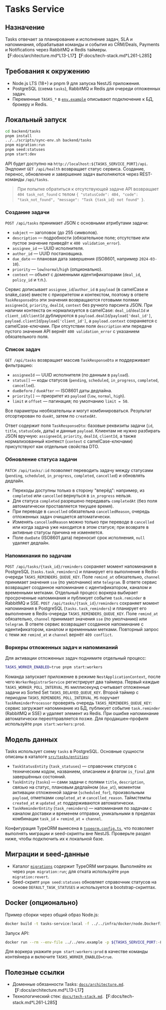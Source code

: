 # Tasks Service

## Назначение
Tasks отвечает за планирование и исполнение задач, SLA и напоминания, обрабатывая команды и события из CRM/Deals, Payments и Notifications через RabbitMQ и Redis таймеры.【F:docs/architecture.md†L13-L17】【F:docs/tech-stack.md†L261-L285】

## Требования к окружению
- Node.js LTS (18+) и pnpm 9 для запуска NestJS приложения.
- PostgreSQL (схема `tasks`), RabbitMQ и Redis для очереди отложенных задач.
- Переменные `TASKS_*` в [`env.example`](../../env.example) описывают подключение к БД, брокеру и Redis.

## Локальный запуск
```bash
cd backend/tasks
pnpm install
../../scripts/sync-env.sh backend/tasks
pnpm migration:run
pnpm seed:statuses
pnpm start:dev
```

API будет доступно на `http://localhost:${TASKS_SERVICE_PORT}/api`. Эндпоинт `GET /api/health` возвращает статус сервиса. Создание, перенос, обновление и завершение задач выполняются через REST-команды `/api/tasks`.

> При попытке обратиться к отсутствующей задаче API возвращает `404 task_not_found` с телом
> `{ "statusCode": 404, "code": "task_not_found", "message": "Task {task_id} not found" }`.

### Создание задачи
`POST /api/tasks` принимает JSON с основными атрибутами задачи:

- `subject` — заголовок (до 255 символов).
- `description` — подробности (обязательное поле; отсутствие или пустое значение приведёт к `400 validation_error`).
- `assignee_id` — UUID исполнителя.
- `author_id` — UUID постановщика.
- `due_date` — плановая дата завершения (ISO8601, например `2024-03-10`).
- `priority` — `low`/`normal`/`high` (опционально).
- `context` — объект с доменными идентификаторами (`deal_id`, `policy_id` и т.п.).

Сервис дописывает `assignee_id`/`author_id` в `payload` (в camelCase и snake_case) вместе с приоритетом и контекстом, поэтому
в ответе `TaskResponseDto` эти значения возвращаются готовыми полями `assigneeId`, `priority`, `dealId`, `context` без ручного
парсинга JSON. При наличии контекста он нормализуется в camelCase: `deal_id`/`dealId` и `client_id`/`clientId` дублируются в
`payload.dealId`/`payload['deal_id']`, `payload.clientId`/`payload['client_id']`, а `payload.context` сохраняется с camelCase-ключами. При отсутствии поля `description` или передаче пустого значения API вернёт `400 validation_error` с указанием обязательного поля.

### Список задач
`GET /api/tasks` возвращает массив `TaskResponseDto` и поддерживает фильтрацию:

- `assigneeId` — UUID исполнителя (по данным в `payload`).
- `status[]` — коды статусов (`pending`, `scheduled`, `in_progress`, `completed`, `cancelled`).
- `dueBefore` / `dueAfter` — ISO8601 даты дедлайна.
- `priority[]` — приоритет из `payload` (`low`, `normal`, `high`).
- `limit` и `offset` — пагинация; по умолчанию `limit = 50`.

Все параметры необязательны и могут комбинироваться. Результат отсортирован по `dueAt`, затем по `createdAt`.

Ответ содержит поля `TaskResponseDto`: базовые реквизиты задачи (`id`, `title`, `statusCode`, даты) и данные `payload`.
Клиентам не нужно разбирать JSON вручную: `assigneeId`, `priority`, `dealId`, `clientId`, а также нормализованный контекст
(`context` с camelCase-ключами) присутствуют как отдельные свойства DTO.

### Обновление статуса задачи
`PATCH /api/tasks/:id` позволяет переводить задачу между статусами (`pending`, `scheduled`, `in_progress`, `completed`, `cancelled`) и обновлять дедлайн.

- Переходы доступны только в сторону "вперёд": например, из `completed` или `cancelled` вернуться в `in_progress` нельзя.
- Для статуса `completed` разрешено передавать `completedAt` (без поля автоматически проставляется текущее время).
- При переводе в `cancelled` обязательна `cancelledReason`, очередь отложенных задач очищается автоматически.
- Изменять `cancelledReason` можно только при переводе в `cancelled` или когда задача уже находится в этом статусе; при возврате в активные статусы причина не изменяется.
- Поле `dueDate` (ISO8601 дата) переносит срок исполнения, `null` удаляет дедлайн.

### Напоминания по задачам
`POST /api/tasks/{task_id}/reminders` сохраняет момент напоминания в PostgreSQL (`tasks.task_reminders`) и планирует его выполнение в Redis-очереди `TASKS_REMINDERS_QUEUE_KEY`. Поле `remind_at` обязательно, `channel` принимает значения `sse` (по умолчанию) или `telegram`. В ответе сервис возвращает созданное напоминание с идентификатором, каналом и временными метками. Отдельный процесс воркера выбирает просроченные напоминания и публикует событие `task.reminder` в RabbitMQ и SSE.
`POST /api/tasks/{task_id}/reminders` сохраняет момент напоминания в PostgreSQL (`tasks.task_reminders`) и планирует его выполнение в Redis-очереди `TASKS_REMINDERS_QUEUE_KEY`. Поле `remind_at` обязательно, `channel` принимает значения `sse` (по умолчанию) или `telegram`. В ответе сервис возвращает созданное напоминание с идентификатором, каналом и временными метками. Повторный запрос с теми же `remind_at` и `channel` вернёт `409 conflict`.

### Воркеры отложенных задач и напоминаний
Для активации отложенных задач поднимите отдельный процесс:

```bash
TASKS_WORKER_ENABLED=true pnpm start:workers
```

Команда запускает приложение в режиме `NestApplicationContext`, после чего `WorkerRegistrarService` регистрирует два таймера. Первый каждые `TASKS_WORKER_POLL_INTERVAL_MS` миллисекунд считывает отложенные задачи из Sorted Set `TASKS_DELAYED_QUEUE_KEY`. Второй таймер с периодом `TASKS_REMINDERS_POLL_INTERVAL_MS` поручает `TaskReminderProcessor` проверять очередь `TASKS_REMINDERS_QUEUE_KEY`: сервис загружает напоминание из БД, публикует событие `task.reminder` (RabbitMQ и SSE) и удаляет элемент из Redis. При ошибке напоминание автоматически переотправляется позже. Для продакшен-профиля используйте `pnpm start:workers:prod`.

## Модель данных
Tasks использует схему `tasks` в PostgreSQL. Основные сущности описаны в каталоге [`src/tasks/entities`](src/tasks/entities/):

- `TaskStatusEntity` (`task_statuses`) — справочник статусов с техническим кодом, названием, описанием и флагом `is_final` для завершённых состояний.
- `TaskEntity` (`tasks`) — сами задачи с полями `title`, `description`, связью на статус, плановым дедлайном (`due_at`), моментом активации отложенной задачи (`scheduled_for`), произвольным `payload`, отметками `completed_at` и `cancelled_reason`. Таймстемпы `created_at` и `updated_at` поддерживаются автоматически.
- `TaskReminderEntity` (`task_reminders`) — напоминания по задачам с каналом доставки и временем отправки, уникальными в пределах комбинации `task_id` + `remind_at` + `channel`.

Конфигурация TypeORM вынесена в [`typeorm.config.ts`](typeorm.config.ts), что позволяет выполнять миграции и seed-скрипты вне NestJS. Проверьте раздел ниже, чтобы подключить их к локальной базе.

## Миграции и seed-данные
- Каталог [`migrations`](migrations/) содержит TypeORM миграции. Выполняйте их через `pnpm migration:run`; для отката используйте `pnpm migration:revert`.
- Seed-скрипт `pnpm seed:statuses` обновляет справочник статусов на основе `DEFAULT_TASK_STATUSES` и используется в bootstrap-скриптах.

## Docker (опционально)
Пример сборки через общий образ Node.js:

```bash
docker build -t tasks-service:local -f ../../infra/docker/node.Dockerfile .
```

Запуск API:

```bash
docker run --rm --env-file ../../env.example -p ${TASKS_SERVICE_PORT:-8086}:8086 tasks-service:local pnpm start:prod
```

Для воркера укажите `pnpm start:workers:prod` в качестве команды контейнера и включите `TASKS_WORKER_ENABLED=true`.

## Полезные ссылки
- Доменные обязанности Tasks: [`docs/architecture.md`](../../docs/architecture.md#1-общая-структура-сервисов).【F:docs/architecture.md†L13-L17】
- Технологический стек: [`docs/tech-stack.md`](../../docs/tech-stack.md#tasks).【F:docs/tech-stack.md†L261-L285】
